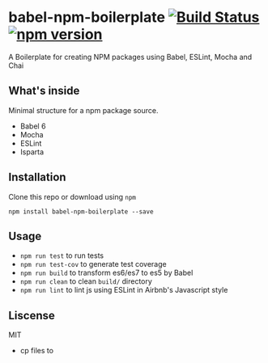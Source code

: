# babel-npm-boilerplate [![Build Status](https://travis-ci.org/honewatson/babel-npm-boilerplate.svg)](https://travis-ci.org/honewatson/babel-npm-boilerplate) [![npm version](https://badge.fury.io/js/babel-npm-boilerplate.svg)](http://badge.fury.io/js/babel-npm-boilerplate)

A Boilerplate for creating NPM packages using Babel, ESLint, Mocha and Chai


## What's inside

Minimal structure for a npm package source.

* Babel 6
* Mocha
* ESLint
* Isparta

## Installation

Clone this repo or download using `npm`

```
npm install babel-npm-boilerplate --save
```

## Usage

* `npm run test` to run tests
* `npm run test-cov` to generate test coverage
* `npm run build` to transform es6/es7 to es5 by Babel
* `npm run clean` to clean `build/` directory
* `npm run lint` to lint js using ESLint in Airbnb's Javascript style

## Liscense

MIT

* cp files to